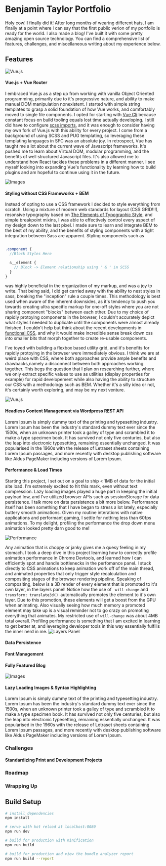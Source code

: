 # Benjamin Taylor Portfolio
 Holy cow! I finally did it! After long months of wearing different hats, I am finally at a point where I can say that the first public verion of my portfolio is ready for the world. I also made a blog! I've built it with some pretty amazing open source technology. You can find a comprehensive list of features, challenges, and miscellaneous writing about my experience below.

## Features
![Vue.js](./static/README_assets/vue.svg)
#### Vue.js + Vue Router
I embraced Vue.js as a step up from working with vanilla Object Oriented programming, primarily due to it's progressive nature, and ability to make manual DOM manipulation nonexistent. I started with simple string templates to grasp a solid foundation of how Vue works, and comfortably moved to single file components. I opted for starting with [Vue Cli](https://github.com/vuejs/vue-cli) because constant focus on build tooling equals lost time actually developing. I still did have to configure [scss imports](https://github.com/vuejs/vue-loader/issues/328), and it was enough to consider having my own fork of Vue.js with this ability for every project. I come from a background of using SCSS and PUG templating, so leveraging these templating languages in SFC was an absolute joy. In retrospect, Vue has taught me a lot about the current wave of Javascript frameworks. It's pushed me to learn about Virtual DOM, modular programming, and the benefits of well structured Javascript files. It's also allowed me to understand how React tackles these problems in a different manner. I see myself looking into expanding Vue's functionality by learning how to build plugins and am hopeful to continue using it in the future.  

![Images](./static/README_assets/BEM.svg)
#### Styling without CSS Frameworks + BEM
Instead of opting to use a CSS framework I decided to style everything from scratch. Using a mixture of modern web standards for layout (CSS GRID!!!), resonsive typography based on [The Elements of Typographic Style](https://www.amazon.com/Elements-Typographic-Style-Robert-Bringhurst/dp/0881791326), and simple breakpoint mixins, I was able to effectively control every aspect of my design down to the last pixel. I made sure to learn and integrate BEM to the best of my ability, and the benefits of styling components with a tight integration between Sass are apparent. Styling components such as 
```scss

.component {
  //Block Styles Here

  &__element {
    // Block -> Element relationship using ' & ' in SCSS
  }
}
```
was highly beneficial in the organization of my markup, and was a joy to write. That being said, I did get carried away with the ability to nest styles in sass, breaking the "inception" rule a couple times. This methodology is best used when aware of the inherent downsides, as it's tendency to push you towards creating ultra specific markup for one-off styles where you are not sharing component "blocks" between each other. Due to my choice of rapidly protoying components in the browser, I couldn't accurately depict what styles I needed to duplicate until the components were almost already finished. I couldn't help but think about the recent developments in [functional CSS](https://css-tricks.com/lets-define-exactly-atomic-css/), and why it would make incredible sense break down css into smaller bits that morph together to create re-usable components.

I've toyed with building a flexbox based utility grid, and it's benefits for rapidly protoying in the browser were immediately obvious. I think we are at weird place with CSS, where both approaches provide ample benefits and drawbacks,namely a disconnect between both approaches working together. This begs the question that I plan on researching further, where we only extract specific values to use as utilities (display properties for example) for rapid developement while also having the ability to structure our CSS with a methodology such as BEM. Whether it's a silly idea or not, it's certainly worth exploring, and may be my next venture. 


![Vue.js](./static/README_assets/wordpress-logo.svg)
#### Headless Content Management via Wordpress REST API
Lorem Ipsum is simply dummy text of the printing and typesetting industry. Lorem Ipsum has been the industry's standard dummy text ever since the 1500s, when an unknown printer took a galley of type and scrambled it to make a type specimen book. It has survived not only five centuries, but also the leap into electronic typesetting, remaining essentially unchanged. It was popularised in the 1960s with the release of Letraset sheets containing Lorem Ipsum passages, and more recently with desktop publishing software like Aldus PageMaker including versions of Lorem Ipsum.

#### Performance & Load Times 
Starting this project, I set out on a goal to ship < 1MB of data for the initial site load. I'm extremely excited to hit this mark, even without text compression. Lazy loading images played a huge part in keeping the initial payload low, and I've utilized browser APIs such as sessionStorage for data persistence. I talk more on data persistence a bit more below. Performance itself has been something that I have began to stress a lot lately, especially buttery smooth animations. Given my routine interations with native applications and performant gaming, I settle for nothing less than 60fps animations. To my delight, profiling the performance the drop down menu animation looked pretty darn good to me!

![Performance](./static/README_assets/animations.jpg)

 Any animation that is choppy or janky gives me a quesy feeling in my stomach. I took a deep dive in this project learning how to correctly profile animation performance in Chrome Devtools, and learned how I can efficiently spot and handle bottlenecks in the perfomance panel. I stuck directly to CSS animations to keep animation work off of the main thread, and animated properties that only trigger style recalculation and compositing stages of the browser rendering pipeline. Speaking of compositing, below is a 3D render of every element that is promoted to it's own layer, in the layers panel! Notice how the use of ``` will-change``` and ```transform: translate3d() ```automatically promotes the element to it's own layer. Due to this promotion, these elements will get a boost from the GPU when animating. Also visually seeing how much memory a promoted element may take up is a visual reminder not to go crazy on promoting everything that animates. My restricted use of ```will-change``` was about 4MB total overall. Profiling performance is something that I am excited in learning to get better at, and leveraging developer tools in this way essentially fulfills the inner nerd in me.
![Layers Panel](./static/README_assets/layersPanel.jpg)


#### Data Persistence





#### Font Management

#### Fully Featured Blog



![Images](./static/README_assets/picture.svg)
#### Lazy Loading Images & Syntax Highlighting
Lorem Ipsum is simply dummy text of the printing and typesetting industry. Lorem Ipsum has been the industry's standard dummy text ever since the 1500s, when an unknown printer took a galley of type and scrambled it to make a type specimen book. It has survived not only five centuries, but also the leap into electronic typesetting, remaining essentially unchanged. It was popularised in the 1960s with the release of Letraset sheets containing Lorem Ipsum passages, and more recently with desktop publishing software like Aldus PageMaker including versions of Lorem Ipsum.

### Challenges

#### Standardizing Print and Development Projects

### Roadmap

### Wrapping Up




## Build Setup 

``` bash
# install dependencies
npm install

# serve with hot reload at localhost:8080
npm run dev

# build for production with minification
npm run build

# build for production and view the bundle analyzer report
npm run build --report
```

